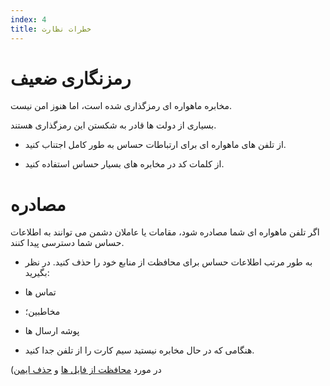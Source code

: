 ```yaml
---
index: 4
title: خطرات نظارت
---
```

# رمزنگاری ضعیف

مخابره ماهواره ای رمزگذاری شده است، اما هنوز امن نیست.

بسیاری از دولت ها قادر به شکستن این رمزگذاری هستند.

*   از تلفن های ماهواره ای  برای ارتباطات حساس به طور کامل اجتناب کنید.

*   از کلمات کد در مخابره های بسیار حساس استفاده کنید.

# مصادره

اگر تلفن ماهواره ای شما مصادره شود، مقامات یا عاملان دشمن می توانند به اطلاعات حساس شما دسترسی پیدا کنند.

*   به طور مرتب اطلاعات حساس برای محافظت از منابع خود را حذف کنید. در نظر بگیرید:

*  تماس ها
*   مخاطبین؛
* پوشه ارسال ها

*   هنگامی که در حال مخابره نیستید سیم کارت را از تلفن جدا کنید.

(در مورد [محافظت از فایل ها](umbrella://information/protecting-files) و [ حذف ایمن](umbrella://information/safely-deleting)